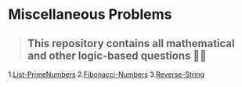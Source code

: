 # Miscellaneous Problems
>## This repository contains all mathematical and other logic-based questions 🧮📐
 1.[List-PrimeNumbers](https://github.com/ColonelAVP/Problem-Solving-/blob/master/Miscellaneous/Is_PrimeNumber.py) 2.[Fibonacci-Numbers](https://github.com/ColonelAVP/Problem-Solving-/blob/master/Miscellaneous/Fibonacci_Series.py) 3.[Reverse-String](https://github.com/ColonelAVP/Problem-Solving-/blob/master/Miscellaneous/Reverse_String.py) 
